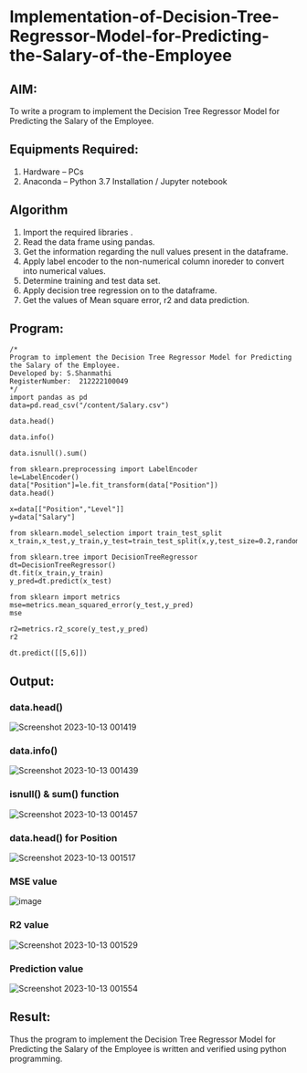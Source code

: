 # Implementation-of-Decision-Tree-Regressor-Model-for-Predicting-the-Salary-of-the-Employee

## AIM:
To write a program to implement the Decision Tree Regressor Model for Predicting the Salary of the Employee.

## Equipments Required:
1. Hardware – PCs
2. Anaconda – Python 3.7 Installation / Jupyter notebook

## Algorithm
1.  Import the required libraries .
2.  Read the data frame using pandas.
3.  Get the information regarding the null values present in the dataframe.
4.  Apply label encoder to the non-numerical column inoreder to convert into numerical values.
5.  Determine training and test data set.
6.  Apply decision tree regression on to the dataframe.
7.  Get the values of Mean square error, r2 and data prediction.

## Program:
```
/*
Program to implement the Decision Tree Regressor Model for Predicting the Salary of the Employee.
Developed by: S.Shanmathi
RegisterNumber:  212222100049
*/
import pandas as pd
data=pd.read_csv("/content/Salary.csv")

data.head()

data.info()

data.isnull().sum()

from sklearn.preprocessing import LabelEncoder
le=LabelEncoder()
data["Position"]=le.fit_transform(data["Position"])
data.head()

x=data[["Position","Level"]]
y=data["Salary"]

from sklearn.model_selection import train_test_split
x_train,x_test,y_train,y_test=train_test_split(x,y,test_size=0.2,random_state=2)

from sklearn.tree import DecisionTreeRegressor
dt=DecisionTreeRegressor()
dt.fit(x_train,y_train)
y_pred=dt.predict(x_test)

from sklearn import metrics
mse=metrics.mean_squared_error(y_test,y_pred)
mse

r2=metrics.r2_score(y_test,y_pred)
r2

dt.predict([[5,6]])
```

## Output:
### data.head()
![Screenshot 2023-10-13 001419](https://github.com/ShanmathiShanmugam/Implementation-of-Decision-Tree-Regressor-Model-for-Predicting-the-Salary-of-the-Employee/assets/121243595/583ac0eb-5915-4c95-8964-db330901cdd9)

### data.info()
![Screenshot 2023-10-13 001439](https://github.com/ShanmathiShanmugam/Implementation-of-Decision-Tree-Regressor-Model-for-Predicting-the-Salary-of-the-Employee/assets/121243595/44fe89d0-8bb9-47c3-babd-de44ea1dc893)

### isnull() & sum() function
![Screenshot 2023-10-13 001457](https://github.com/ShanmathiShanmugam/Implementation-of-Decision-Tree-Regressor-Model-for-Predicting-the-Salary-of-the-Employee/assets/121243595/62da771c-ad10-46be-9e78-5439615bbf85)

### data.head() for Position
![Screenshot 2023-10-13 001517](https://github.com/ShanmathiShanmugam/Implementation-of-Decision-Tree-Regressor-Model-for-Predicting-the-Salary-of-the-Employee/assets/121243595/d67313c4-8b9c-4667-9f43-33df2624413c)

### MSE value
![image](https://github.com/ShanmathiShanmugam/Implementation-of-Decision-Tree-Regressor-Model-for-Predicting-the-Salary-of-the-Employee/assets/121243595/7557f363-84d7-4b27-8ac2-c9e2b1751009)

### R2 value
![Screenshot 2023-10-13 001529](https://github.com/ShanmathiShanmugam/Implementation-of-Decision-Tree-Regressor-Model-for-Predicting-the-Salary-of-the-Employee/assets/121243595/80d15920-4f28-455f-b81d-da9350d0cdc3)

### Prediction value
![Screenshot 2023-10-13 001554](https://github.com/ShanmathiShanmugam/Implementation-of-Decision-Tree-Regressor-Model-for-Predicting-the-Salary-of-the-Employee/assets/121243595/db113dea-3b56-460f-b4f1-fb8c6ee512da)

## Result:
Thus the program to implement the Decision Tree Regressor Model for Predicting the Salary of the Employee is written and verified using python programming.
